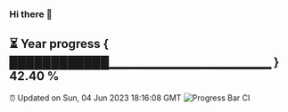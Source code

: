 ### Hi there 👋
⏳ Year progress { ████████████▁▁▁▁▁▁▁▁▁▁▁▁▁▁▁▁▁▁ } 42.40 %
---
⏰ Updated on Sun, 04 Jun 2023 18:16:08 GMT
![Progress Bar CI](https://github.com/liununu/liununu/workflows/Progress%20Bar%20CI/badge.svg)
